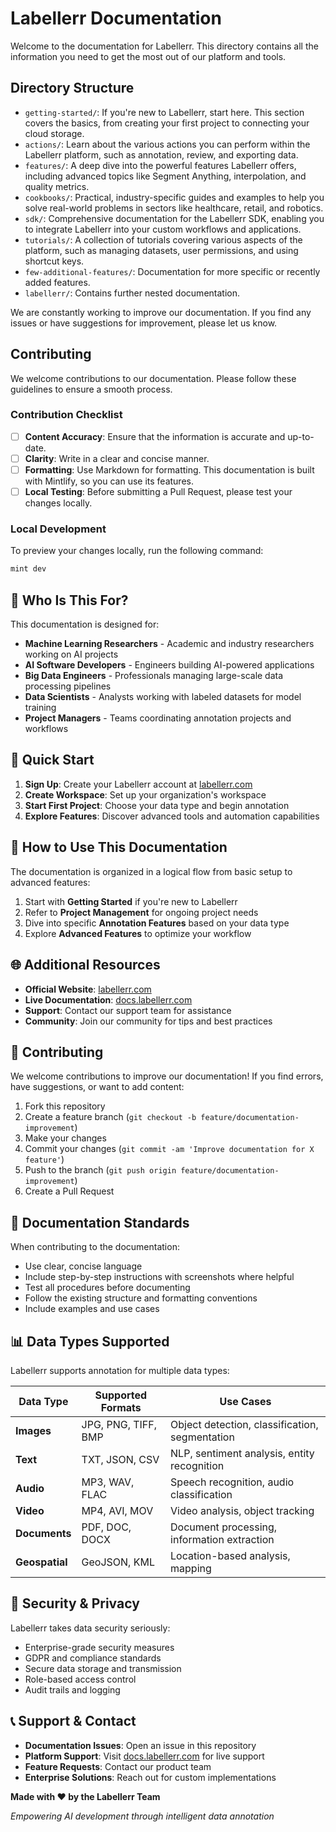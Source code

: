 # Labellerr Documentation

Welcome to the documentation for Labellerr. This directory contains all the information you need to get the most out of our platform and tools.

## Directory Structure

-   `getting-started/`: If you're new to Labellerr, start here. This section covers the basics, from creating your first project to connecting your cloud storage.
-   `actions/`: Learn about the various actions you can perform within the Labellerr platform, such as annotation, review, and exporting data.
-   `features/`: A deep dive into the powerful features Labellerr offers, including advanced topics like Segment Anything, interpolation, and quality metrics.
-   `cookbooks/`: Practical, industry-specific guides and examples to help you solve real-world problems in sectors like healthcare, retail, and robotics.
-   `sdk/`: Comprehensive documentation for the Labellerr SDK, enabling you to integrate Labellerr into your custom workflows and applications.
-   `tutorials/`: A collection of tutorials covering various aspects of the platform, such as managing datasets, user permissions, and using shortcut keys.
-   `few-additional-features/`: Documentation for more specific or recently added features.
-   `labellerr/`: Contains further nested documentation.

We are constantly working to improve our documentation. If you find any issues or have suggestions for improvement, please let us know.

## Contributing

We welcome contributions to our documentation. Please follow these guidelines to ensure a smooth process.

### Contribution Checklist

-   [ ] **Content Accuracy**: Ensure that the information is accurate and up-to-date.
-   [ ] **Clarity**: Write in a clear and concise manner.
-   [ ] **Formatting**: Use Markdown for formatting. This documentation is built with Mintlify, so you can use its features.
-   [ ] **Local Testing**: Before submitting a Pull Request, please test your changes locally.

### Local Development

To preview your changes locally, run the following command:

```bash
mint dev
```

## 👥 Who Is This For?

This documentation is designed for:
- **Machine Learning Researchers** - Academic and industry researchers working on AI projects
- **AI Software Developers** - Engineers building AI-powered applications
- **Big Data Engineers** - Professionals managing large-scale data processing pipelines
- **Data Scientists** - Analysts working with labeled datasets for model training
- **Project Managers** - Teams coordinating annotation projects and workflows

## 🔧 Quick Start

1. **Sign Up**: Create your Labellerr account at [labellerr.com](https://labellerr.com)
2. **Create Workspace**: Set up your organization's workspace
3. **Start First Project**: Choose your data type and begin annotation
4. **Explore Features**: Discover advanced tools and automation capabilities

## 📖 How to Use This Documentation

The documentation is organized in a logical flow from basic setup to advanced features:

1. Start with **Getting Started** if you're new to Labellerr
2. Refer to **Project Management** for ongoing project needs
3. Dive into specific **Annotation Features** based on your data type
4. Explore **Advanced Features** to optimize your workflow

## 🌐 Additional Resources

- **Official Website**: [labellerr.com](https://labellerr.com)
- **Live Documentation**: [docs.labellerr.com](https://docs.labellerr.com)
- **Support**: Contact our support team for assistance
- **Community**: Join our community for tips and best practices

## 🤝 Contributing

We welcome contributions to improve our documentation! If you find errors, have suggestions, or want to add content:

1. Fork this repository
2. Create a feature branch (`git checkout -b feature/documentation-improvement`)
3. Make your changes
4. Commit your changes (`git commit -am 'Improve documentation for X feature'`)
5. Push to the branch (`git push origin feature/documentation-improvement`)
6. Create a Pull Request

## 📝 Documentation Standards

When contributing to the documentation:
- Use clear, concise language
- Include step-by-step instructions with screenshots where helpful
- Test all procedures before documenting
- Follow the existing structure and formatting conventions
- Include examples and use cases

## 📊 Data Types Supported

Labellerr supports annotation for multiple data types:

| Data Type | Supported Formats | Use Cases |
|-----------|------------------|-----------|
| **Images** | JPG, PNG, TIFF, BMP | Object detection, classification, segmentation |
| **Text** | TXT, JSON, CSV | NLP, sentiment analysis, entity recognition |
| **Audio** | MP3, WAV, FLAC | Speech recognition, audio classification |
| **Video** | MP4, AVI, MOV | Video analysis, object tracking |
| **Documents** | PDF, DOC, DOCX | Document processing, information extraction |
| **Geospatial** | GeoJSON, KML | Location-based analysis, mapping |

## 🔐 Security & Privacy

Labellerr takes data security seriously:
- Enterprise-grade security measures
- GDPR and compliance standards
- Secure data storage and transmission
- Role-based access control
- Audit trails and logging

## 📞 Support & Contact

- **Documentation Issues**: Open an issue in this repository
- **Platform Support**: Visit [docs.labellerr.com](https://docs.labellerr.com) for live support
- **Feature Requests**: Contact our product team
- **Enterprise Solutions**: Reach out for custom implementations

**Made with ❤️ by the Labellerr Team**

*Empowering AI development through intelligent data annotation*
